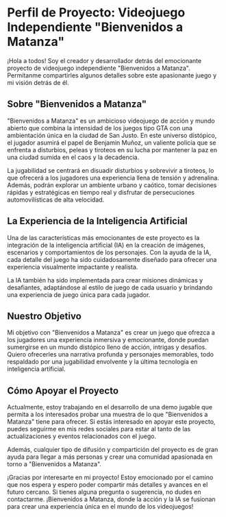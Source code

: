 # Perfil de Proyecto: Videojuego Independiente "Bienvenidos a Matanza"

¡Hola a todos! Soy el creador y desarrollador detrás del emocionante proyecto de videojuego independiente "Bienvenidos a Matanza". Permítanme compartirles algunos detalles sobre este apasionante juego y mi visión detrás de él.

## Sobre "Bienvenidos a Matanza"

"Bienvenidos a Matanza" es un ambicioso videojuego de acción y mundo abierto que combina la intensidad de los juegos tipo GTA con una ambientación única en la ciudad de San Justo. En este universo distópico, el jugador asumirá el papel de Benjamin Muñoz, un valiente policía que se enfrenta a disturbios, peleas y tiroteos en su lucha por mantener la paz en una ciudad sumida en el caos y la decadencia.

La jugabilidad se centrará en disuadir disturbios y sobrevivir a tiroteos, lo que ofrecerá a los jugadores una experiencia llena de tensión y adrenalina. Además, podrán explorar un ambiente urbano y caótico, tomar decisiones rápidas y estratégicas en tiempo real y disfrutar de persecuciones automovilísticas de alta velocidad.

## La Experiencia de la Inteligencia Artificial

Una de las características más emocionantes de este proyecto es la integración de la inteligencia artificial (IA) en la creación de imágenes, escenarios y comportamientos de los personajes. Con la ayuda de la IA, cada detalle del juego ha sido cuidadosamente diseñado para ofrecer una experiencia visualmente impactante y realista.

La IA también ha sido implementada para crear misiones dinámicas y desafiantes, adaptándose al estilo de juego de cada usuario y brindando una experiencia de juego única para cada jugador.

## Nuestro Objetivo

Mi objetivo con "Bienvenidos a Matanza" es crear un juego que ofrezca a los jugadores una experiencia inmersiva y emocionante, donde puedan sumergirse en un mundo distópico lleno de acción, intrigas y desafíos. Quiero ofrecerles una narrativa profunda y personajes memorables, todo respaldado por una jugabilidad envolvente y la última tecnología en inteligencia artificial.

## Cómo Apoyar el Proyecto

Actualmente, estoy trabajando en el desarrollo de una demo jugable que permita a los interesados probar una muestra de lo que "Bienvenidos a Matanza" tiene para ofrecer. Si estás interesado en apoyar este proyecto, puedes seguirme en mis redes sociales para estar al tanto de las actualizaciones y eventos relacionados con el juego.

Además, cualquier tipo de difusión y compartición del proyecto es de gran ayuda para llegar a más personas y crear una comunidad apasionada en torno a "Bienvenidos a Matanza".

¡Gracias por interesarte en mi proyecto! Estoy emocionado por el camino que nos espera y espero poder compartir más detalles y avances en el futuro cercano. Si tienes alguna pregunta o sugerencia, no dudes en contactarme. ¡Bienvenidos a Matanza, donde la acción y la IA se fusionan para crear una experiencia única en el mundo de los videojuegos!
